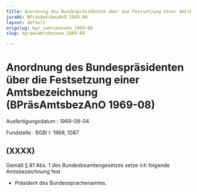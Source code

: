 ```yaml
---
Title: Anordnung des Bundespräsidenten über die Festsetzung einer Amtsbezeichnung
jurabk: BPräsAmtsbezAnO 1969-08
layout: default
origslug: bpr_samtsbezano_1969-08
slug: bpraesamtsbezano_1969-08

---
```


# Anordnung des Bundespräsidenten über die Festsetzung einer Amtsbezeichnung (BPräsAmtsbezAnO 1969-08)

Ausfertigungsdatum
:   1969-08-04

Fundstelle
:   BGBl I: 1969, 1087



## (XXXX)

Gemäß § 81 Abs. 1 des Bundesbeamtengesetzes setze ich folgende
Amtsbezeichnung fest

*   Präsident des Bundessprachenamtes.




